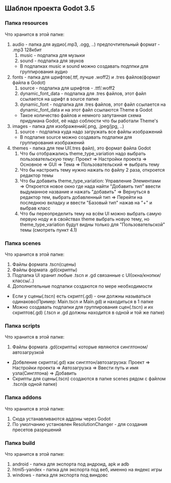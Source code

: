 ## Шаблон проекта Godot 3.5

### Папка resources
Что хранится в этой папке:
1. audio - папка для аудио(.mp3, .ogg, ..) предпочтительный формат - .mp3 128кбит
    1. music - подпапка для музыки
    2. sound - подпапка для звуков
    * В подпапках music и sound можно создавать подппки для группирования аудио   
2. fonts - папка для шрифтов(.ttf, лучше .woff2) и .tres файлов(формат файла в Godot)
    1. source - подпапка для шрифтов - .ttf/.woff2
    2. dynamic_font_data - подпапка для .tres файлов, этот файл ссылается на шрифт в source папке
    3. dynamic_font - подпапка для .tres файлов, этот файл ссылается на dynamic_font_data и на этот файл ссылаются Theme в Godot
    * Такое количество файлов и немного запутанная схема придумана Godot, её надо соблюсти что бы работали Theme's
3. images - папка для изображений(.png, .jpeg/jpg, ..)
    1. source - подпапка куда надо загружать все файлы изображений
    * В подпапке source можно создавать подпапки для группирования изображений
4. themes - папка для тем UI(.tres файл), это формат файла Godot
    1. Что бы отображались theme_type_variation надо выбрать пользовательскую тему: Проект => Настройки проекта => Основное => GUI => Тема => Пользовательский => выбрать тему
    2. Что бы настроить тему нужно нажать по файлу 2 раза, откроется редактор темы
    3. Что бы добавить theme_type_variation: Управление Элементами => Откроется новое окно где нада найти "Добавить тип" ввести выдуманное название и нажать "добавить" => Вернуться в редактор тем, выбрать добавленный тип => Перейти на последнюю вкладку и ввести "Базовый тип" нажав на "+" и выбрав класс
    4. Что бы переопределить тему на всём UI можно выбрать самую первую ноду и в свойствах theme выбрать новую тему, но theme_type_variation будут видны только для "Пользовательской" темы (смотреть пункт 4.1)

### Папка scenes
Что хранится в этой папке:
1. Файлы формата .tscn(сцены)
2. Файлы формата .gd(скрипты)
3. Подпапка UI хранит любые .tscn и .gd связанные с UI(окна/кнопки/классы/..)
4. Дополнительные подпапки создаются по мере необходимости
* Если у сцены(.tscn) есть скрипт(.gd) - они должны называться одинаково(Пример: Main.tscn и Main.gd) и находиться в 1 папке
* Можно создавать подпапки для группирования сцен(.tscn) и их скриптов(.gd) (.tscn и .gd должны находится в одной и той же папке)

### Папка scripts
Что хранится в этой папке:
1. Файлы формата .gd(скрипты) которые являются синглтоном/автозагрузкой
* Добвление скрипта(.gd) как синглтон/автозагрузка: Проект => Настройки проекта => Автозагрузка => Ввести путь и имя узла(Синглтона) => Добавить
* Скрипты для сцены(.tscn) создаются в папке scenes рядом с файлом .tscn(в одной папке)

### Папка addons
Что хранится в этой папке:
1. Сюда устанавливаются аддоны через Godot
2. По умолчанию установлен ResolutionChanger - для создания пресетов разрешений

### Папка build
Что хранится в этой папке:
1. android - папка для экспорта под андроид, apk и adb
2. html5-yandex - папка для экспорта под веб, именно на яндекс игры
3. windows - папка для экспорта под виндовс
